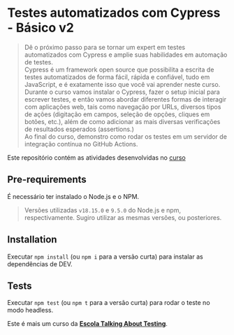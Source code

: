 # Testes automatizados com Cypress - Básico v2

>Dê o próximo passo para se tornar um expert em testes automatizados com Cypress e amplie suas habilidades em automação de testes.<br>
>Cypress é um framework open source que possibilita a escrita de testes automatizados de forma fácil, rápida e confiável, tudo em JavaScript, e é exatamente isso que você vai aprender neste curso.<br>
>Durante o curso vamos instalar o Cypress, fazer o setup inicial para escrever testes, e então vamos abordar diferentes formas de interagir com aplicações web, tais como navegação por URLs, diversos tipos de ações (digitação em campos, seleção de opções, cliques em botões, etc.), além de como adicionar as mais diversas verificações de resultados esperados (assertions.)<br>
>Ao final do curso, demonstro como rodar os testes em um servidor de integração contínua no GitHub Actions.

Este repositório contém as atividades desenvolvidas no [curso](https://www.udemy.com/course/testes-automatizados-com-cypress-basico/)


## Pre-requirements

É necessário ter instalado o Node.js e o NPM.

> Versões utilizadas `v18.15.0` e `9.5.0` do Node.js e npm, respectivamente. Sugiro utilizar as mesmas versões, ou posteriores.

## Installation

Executar `npm install` (ou `npm i` para a versão curta) para instalar as dependências de DEV.

## Tests

Executar `npm test` (ou `npm t` para a versão curta) para rodar o teste no modo headless.

Este é mais um curso da [**Escola Talking About Testing**](https://udemy.com/user/walmyr).
